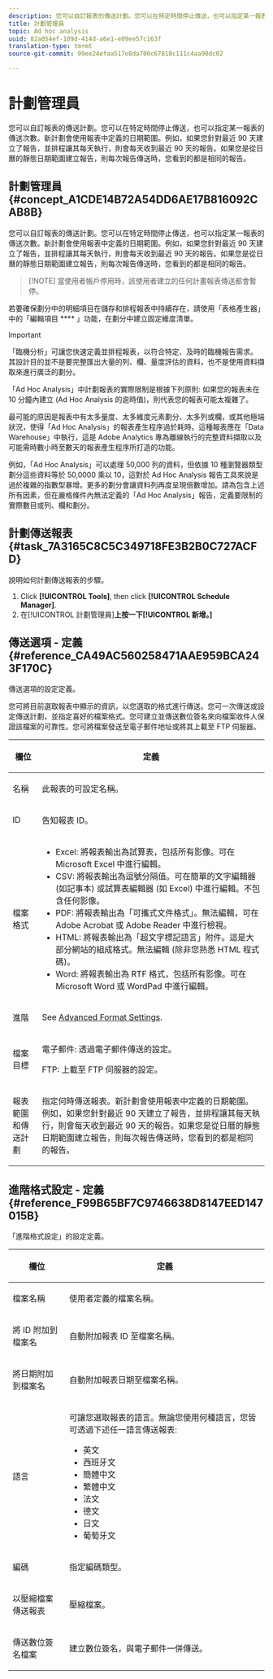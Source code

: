 ```yaml
---
description: 您可以自訂報表的傳送計劃。您可以在特定時間停止傳送，也可以指定某一報表的傳送次數。新計劃會使用報表中定義的日期範圍。例如，如果您針對最近 90 天建立了報告，並排程讓其每天執行，則會每天收到最近 90 天的報告。如果您是從日曆的靜態日期範圍建立報表，則每次報表傳送時，您看到的都是相同的報表。
title: 計劃管理員
topic: Ad hoc analysis
uuid: 82a054ef-109d-414d-a6e1-e09ee57c163f
translation-type: tm+mt
source-git-commit: 99ee24efaa517e8da700c67818c111c4aa90dc02

---
```



# 計劃管理員

您可以自訂報表的傳送計劃。您可以在特定時間停止傳送，也可以指定某一報表的傳送次數。新計劃會使用報表中定義的日期範圍。例如，如果您針對最近 90 天建立了報告，並排程讓其每天執行，則會每天收到最近 90 天的報告。如果您是從日曆的靜態日期範圍建立報告，則每次報告傳送時，您看到的都是相同的報告。

## 計劃管理員 {#concept_A1CDE14B72A54DD6AE17B816092CAB8B}

您可以自訂報表的傳送計劃。您可以在特定時間停止傳送，也可以指定某一報表的傳送次數。新計劃會使用報表中定義的日期範圍。例如，如果您針對最近 90 天建立了報告，並排程讓其每天執行，則會每天收到最近 90 天的報告。如果您是從日曆的靜態日期範圍建立報告，則每次報告傳送時，您看到的都是相同的報告。

> [!NOTE] 當使用者帳戶停用時，該使用者建立的任何計畫報表傳送都會暫停。

若要確保劃分中的明細項目在儲存和排程報表中持續存在，請使用「表格產生器」中的「編輯項目 ****[](/help/analyze/ad-hoc-analysis/c-tablebuilder.md) 」功能，在劃分中建立固定維度清單。

>[!IMPORTANT]
>
>「臨機分析」可讓您快速定義並排程報表，以符合特定、及時的臨機報告需求。 其設計目的並不是要完整匯出大量的列、欄、量度評估的資料，也不是使用資料擷取來進行廣泛的劃分。
>
>「Ad Hoc Analysis」中計劃報表的實際限制是根據下列原則: 如果您的報表未在 10 分鐘內建立 (Ad Hoc Analysis 的逾時值)，則代表您的報表可能太複雜了。
>
>最可能的原因是報表中有太多量度、太多維度元素劃分、太多列或欄，或其他極端狀況，使得「Ad Hoc Analysis」的報表產生程序過於耗時。這種報表應在「Data Warehouse」中執行，這是 Adobe Analytics 專為離線執行的完整資料擷取以及可能需時數小時至數天的報表產生程序所打造的功能。
>
>例如，「Ad Hoc Analysis」可以處理 50,000 列的資料，但依據 10 種瀏覽器類型劃分這些資料等於 50,0000 乘以 10，這對於 Ad Hoc Analysis 報告工具來說是過於複雜的指數型暴增。更多的劃分會讓資料列再度呈現倍數增加。請為包含上述所有因素，但在嚴格條件內無法定義的「Ad Hoc Analysis」報告，定義要限制的實際數目或列、欄和劃分。

## 計劃傳送報表 {#task_7A3165C8C5C349718FE3B2B0C727ACFD}

說明如何計劃傳送報表的步驟。

<!-- 

t_schedule_delivery.xml

 -->

1. Click **[!UICONTROL Tools]**, then click **[!UICONTROL Schedule Manager]**.
1. 在[!UICONTROL 計劃管理員]**上按一下[!UICONTROL 新增。]**

## 傳送選項 - 定義 {#reference_CA49AC560258471AAE959BCA243F170C}

傳送選項的設定定義。

<!-- 

r_delivery_options.xml

 -->

您可將目前選取報表中顯示的資訊，以您選取的格式進行傳送。您可一次傳送或設定傳送計劃，並指定喜好的檔案格式。您可建立並傳送數位簽名來向檔案收件人保證該檔案的可靠性。您可將檔案發送至電子郵件地址或將其上載至 FTP 伺服器。

<table id="table_C18A0F1C9E214EB585A29801BA2400F8"> 
 <thead> 
  <tr> 
   <th colname="col1" class="entry"> <p>欄位 </p> </th> 
   <th colname="col2" class="entry"> <p>定義 </p> </th> 
  </tr> 
 </thead>
 <tbody> 
  <tr> 
   <td colname="col1"> <p>名稱 </p> </td> 
   <td colname="col2"> <p> 此報表的可設定名稱。 </p> </td> 
  </tr> 
  <tr> 
   <td colname="col1"> <p>ID </p> </td> 
   <td colname="col2"> <p>告知報表 ID。 </p> </td> 
  </tr> 
  <tr> 
   <td colname="col1"> <p> 檔案格式 </p> </td> 
   <td colname="col2"> 
    <ul id="ul_711C2D9B216C48359F7B42521D927872"> 
     <li id="li_36E8DEFDA1B84890A4204A6DFF4E0267">Excel: 將報表輸出為試算表，包括所有影像。可在 Microsoft Excel 中進行編輯。 </li> 
     <li id="li_C918FA3AE8194BD2B59E554DAC7CBBE2">CSV: 將報表輸出為逗號分隔值。可在簡單的文字編輯器 (如記事本) 或試算表編輯器 (如 Excel) 中進行編輯。不包含任何影像。 </li> 
     <li id="li_B7C8C098C5264B349C21077A0DEFE059">PDF: 將報表輸出為「可攜式文件格式」。無法編輯，可在 Adobe Acrobat 或 Adobe Reader 中進行檢視。 </li> 
     <li id="li_B1183DB25DE34B689FBD0E5B44691F49">HTML: 將報表輸出為「超文字標記語言」附件。這是大部分網站的組成格式。無法編輯 (除非您熟悉 HTML 程式碼)。 </li> 
     <li id="li_5ED5F1862AB1490A9FF5695FF9F52C5E">Word: 將報表輸出為 RTF 格式，包括所有影像。可在 Microsoft Word 或 WordPad 中進行編輯。 </li> 
    </ul> </td> 
  </tr> 
  <tr> 
   <td colname="col1"> <p> 進階 </p> </td> 
   <td colname="col2"> <p> See <a href="/help/analyze/ad-hoc-analysis/c-schedule.md"   > Advanced Format Settings</a>. </p> </td> 
  </tr> 
  <tr> 
   <td colname="col1"> <p>檔案目標 </p> </td> 
   <td colname="col2"> <p>電子郵件: 透過電子郵件傳送的設定。 </p> <p>FTP: 上載至 FTP 伺服器的設定。 </p> </td> 
  </tr> 
  <tr> 
   <td colname="col1"> <p>報表範圍和傳送計劃 </p> </td> 
   <td colname="col2"> <p>指定何時傳送報表。新計劃會使用報表中定義的日期範圍。例如，如果您針對最近 90 天建立了報告，並排程讓其每天執行，則會每天收到最近 90 天的報告。如果您是從日曆的靜態日期範圍建立報告，則每次報告傳送時，您看到的都是相同的報告。 </p> </td> 
  </tr> 
 </tbody> 
</table>

## 進階格式設定 - 定義 {#reference_F99B65BF7C9746638D8147EED147015B}

「進階格式設定」的設定定義。

<!-- 

r_advanced_format_settings_dsc.xml

 -->

<table id="table_CD0888E8390745F4B83DF6AC69CB0854"> 
 <thead> 
  <tr> 
   <th colname="col1" class="entry"> <p>欄位 </p> </th> 
   <th colname="col2" class="entry"> <p>定義 </p> </th> 
  </tr> 
 </thead>
 <tbody> 
  <tr> 
   <td colname="col1"> <p>檔案名稱 </p> </td> 
   <td colname="col2"> <p>使用者定義的檔案名稱。 </p> </td> 
  </tr> 
  <tr> 
   <td colname="col1"> <p>將 ID 附加到檔案名 </p> </td> 
   <td colname="col2"> <p>自動附加報表 ID 至檔案名稱。 </p> </td> 
  </tr> 
  <tr> 
   <td colname="col1"> <p> 將日期附加到檔案名 </p> </td> 
   <td colname="col2"> <p> 自動附加報表日期至檔案名稱。 </p> </td> 
  </tr> 
  <tr> 
   <td colname="col1"> <p>語言 </p> </td> 
   <td colname="col2"> <p> 可讓您選取報表的語言。無論您使用何種語言，您皆可透過下述任一語言傳送報表:  </p> 
    <ul id="ul_BD3D331B0D6146F79A6D254136E43920"> 
     <li id="li_0EE6A371B1BB4627BD3F64BD0EF07E44">英文 </li> 
     <li id="li_5EF76261928543FDB36D99E4C89DE994">西班牙文 </li> 
     <li id="li_FABF47E8CD64486BA1567E02460422C5">簡體中文 </li> 
     <li id="li_8A6BC2DE92DB47DA9397B8931D8DCC6E">繁體中文 </li> 
     <li id="li_EDA24D700BE040E8B839B82E31DABC28">法文 </li> 
     <li id="li_A8D41DCCC91542BB8D0A522EC99575E8">德文 </li> 
     <li id="li_E9F73C93C94A46B78BCE85A7261CEDD4">日文 </li> 
     <li id="li_699B97050AA54D818659C191F4594E4E">葡萄牙文 </li> 
    </ul> </td> 
  </tr> 
  <tr> 
   <td colname="col1"> <p>編碼 </p> </td> 
   <td colname="col2"> <p>指定編碼類型。 </p> </td> 
  </tr> 
  <tr> 
   <td colname="col1"> <p> 以壓縮檔案傳送報表 </p> </td> 
   <td colname="col2"> <p> 壓縮檔案。 </p> </td> 
  </tr> 
  <tr> 
   <td colname="col1"> <p>傳送數位簽名檔案 </p> </td> 
   <td colname="col2"> <p>建立數位簽名，與電子郵件一併傳送。 </p> </td> 
  </tr> 
 </tbody> 
</table>

